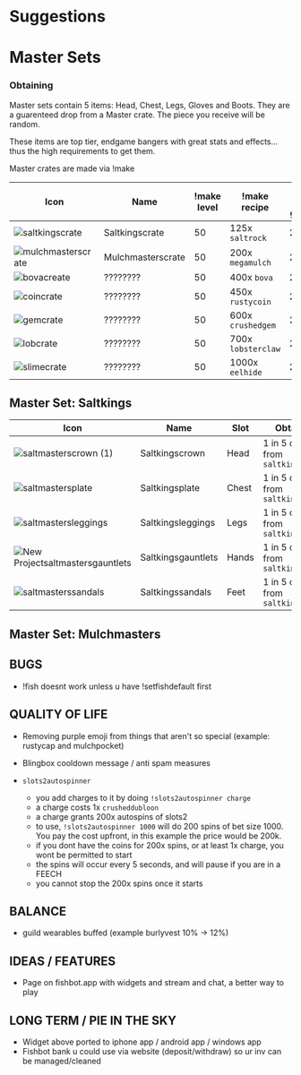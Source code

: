 # Suggestions

# Master Sets

### Obtaining 

Master sets contain 5 items: Head, Chest, Legs, Gloves and Boots.
They are a guarenteed drop from a Master crate. The piece you receive will be random.

These items are top tier, endgame bangers with great stats and effects... thus the high requirements to get them.

Master crates are made via !make

| Icon | Name | !make level | !make recipe | !make xp gained |
| ------ | ------ | ------- | ---- | ---- |
| ![saltkingscrate](https://github.com/user-attachments/assets/fc0e72ef-4acc-4d4f-8ed4-43dc28df6222) | Saltkingscrate | 50 | 125x `saltrock` | 20,000 |
|  ![mulchmasterscrate](https://github.com/user-attachments/assets/fa58c90e-3c38-44e9-8599-df1ffaf75345) | Mulchmasterscrate | 50 | 200x `megamulch` | 20,000 |
| ![bovacreate](https://github.com/user-attachments/assets/ff8537c8-954f-4440-bdb8-d58cd8af20e3) | ???????? | 50 | 400x `bova` | 20,000 |
| ![coincrate](https://github.com/user-attachments/assets/87060fdd-045e-428b-8211-131fd285ffd6) | ???????? | 50 | 450x `rustycoin`| 20,000 |
| ![gemcrate](https://github.com/user-attachments/assets/ed8fc257-3782-4eaa-9de4-a5a891244cb0) | ???????? | 50 | 600x `crushedgem` | 20,000|
|![lobcrate](https://github.com/user-attachments/assets/56c376aa-0ca3-46f5-b962-b965cdc7d0de) | ???????? | 50 | 700x `lobsterclaw` | 20,000 |
| ![slimecrate](https://github.com/user-attachments/assets/115f134c-04e9-4e25-a521-fbe4ced78e1d) | ???????? | 50 | 1000x `eelhide` | 20,000 |



## Master Set: Saltkings

| Icon | Name | Slot | Obtained | Details |
| ------ | ------ | ------- | ---- | ---- |
| ![saltmasterscrown (1)](https://github.com/user-attachments/assets/ebebd9ab-c044-4238-b017-fb4c87dfdc71) | Saltkingscrown | Head | 1 in 5 chance from `saltkingscrate` | 20,000 |
| ![saltmastersplate](https://github.com/user-attachments/assets/fded50ae-8743-4242-8c02-f86708dd6514) | Saltkingsplate | Chest | 1 in 5 chance from `saltkingscrate` | 20,000 |
| ![saltmastersleggings](https://github.com/user-attachments/assets/56997838-a6a0-4e45-b95b-2a9971dcb850) | Saltkingsleggings | Legs | 1 in 5 chance from `saltkingscrate` | 20,000 |
| ![New Projectsaltmastersgauntlets](https://github.com/user-attachments/assets/56e9370e-b9a0-4f13-b812-5801f599994b) | Saltkingsgauntlets | Hands | 1 in 5 chance from `saltkingscrate`| 20,000 |
| ![saltmasterssandals](https://github.com/user-attachments/assets/cb133f75-2c85-4825-9d2e-21d21611fbec) | Saltkingssandals | Feet | 1 in 5 chance from `saltkingscrate` | 20,000|

## Master Set: Mulchmasters


## BUGS
- !fish doesnt work unless u have !setfishdefault first

## QUALITY OF LIFE
 - Removing purple emoji from things that aren't so special (example: rustycap and mulchpocket)

 - Blingbox cooldown message / anti spam measures

 - `slots2autospinner`
   - you add charges to it by doing `!slots2autospinner charge`
   - a charge costs 1x `crusheddubloon`
   - a charge grants 200x autospins of slots2
   - to use, `!slots2autospinner 1000` will do 200 spins of bet size 1000. You pay the cost upfront, in this example the price would be 200k.
   - if you dont have the coins for 200x spins, or at least 1x charge, you wont be permitted to start
   - the spins will occur every 5 seconds, and will pause if you are in a FEECH
   - you cannot stop the 200x spins once it starts

## BALANCE
 - guild wearables buffed (example burlyvest 10% -> 12%)

## IDEAS / FEATURES
- Page on fishbot.app with widgets and stream and chat, a better way to play

## LONG TERM / PIE IN THE SKY
- Widget above ported to iphone app / android app / windows app
- Fishbot bank u could use via website (deposit/withdraw) so ur inv can be managed/cleaned
